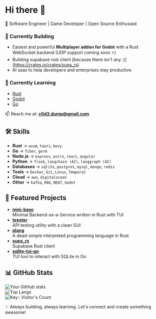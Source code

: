 # Hi there 👋
🚀 Software Engineer | Game Developer | Open Source Enthusiast  

### 🔨 Currently Building
- Easiest and powerful **Multiplayer addon for Godot** with a Rust WebSocket backend (UDP support coming soon ⚡) 
- Building supabase rust client [because there isn't any :)] (https://crates.io/crates/supa_rs)
- AI saas to help developers and enterprises stay productive

### 🌱 Currently Learning
- [Rust](https://www.rust-lang.org)
- [Godot](https://godotengine.org)
- [Go](https://go.dev)

📫 Reach me at: **c0d3.dump@gmail.com**  

## 🛠️ Skills
- **Rust** → `axum`, `tauri`, `bevy`
- **Go** → `fiber`, `gorm`
- **Node.js** → `express`, `astro`, `react`, `angular`
- **Python** → `flask`, `langchain (AI)`, `langgraph (AI)`
- **Databases** → `sqlite`, `postgres`, `mysql`, `mongo`, `redis`
- **Tools** → `Docker`, `Git`, `Linux`, `Temporal`
- **Cloud** → `aws`, `digitalocean`
- **Other** → `kafka`, `RAG`, `NEAT`, `Godot`
  
## 📂 Featured Projects
- [**mini-base**](https://github.com/c0d3-dump/mini-base)  
 Minimal Backend-as-a-Service written in Rust with TUI  
- [**teester**](https://github.com/c0d3-dump/teester)  
 API testing utility with a clean GUI  
- [**plang**](https://github.com/c0d3-dump/plang)  
 A dead-simple interpreted programming language in Rust  
- [**supa_rs**](https://crates.io/crates/supa_rs)    
 Supabase Rust client
- [**sqlite-tui-go**](https://github.com/c0d3-dump/sqlite-tui-go)  
 TUI tool to interact with SQLite in Go

## 📊 GitHub Stats
![Your GitHub stats](https://github-readme-stats.vercel.app/api?username=c0d3-dump&show_icons=true&theme=tokyonight)  
![Top Langs](https://github-readme-stats.vercel.app/api/top-langs/?username=c0d3-dump&layout=compact&theme=tokyonight)     
<img src="https://profile-counter.deno.dev/c0d3-dump/count.svg" alt="Key:: Visitor's Count" />

✨ Always building, always learning. Let's connect and create something awesome!
